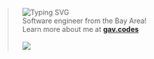 >   ![Typing SVG](https://readme-typing-svg.herokuapp.com?font=Roboto&weight=600&size=30&duration=2500&pause=1000&color=10B981&width=435&height=50&lines=hello+there!+%F0%9F%91%8B%F0%9F%8F%BB;my+name+is+Gavin+%F0%9F%98%8E;i+like+to+make+stuff+%F0%9F%91%A8%F0%9F%8F%BB%E2%80%8D%F0%9F%92%BB;have+a+nice+day!+%F0%9F%92%96)
<br>  Software engineer from the Bay Area!
<br>  Learn more about me at <a href="https://gav.codes">__gav.codes__</a>
<br><br>  <a href="mailto:hey@gav.codes"><img src="https://img.shields.io/badge/hey@gav.codes-059669?logo=mailbox.org&logoColor=white"/></a>
